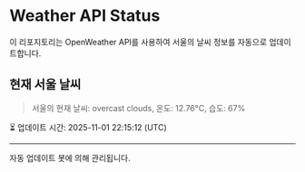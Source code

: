
# Weather API Status

이 리포지토리는 OpenWeather API를 사용하여 서울의 날씨 정보를 자동으로 업데이트합니다.

## 현재 서울 날씨
> 서울의 현재 날씨: overcast clouds, 온도: 12.76°C, 습도: 67%

⏳ 업데이트 시간: 2025-11-01 22:15:12 (UTC)

---
자동 업데이트 봇에 의해 관리됩니다.
